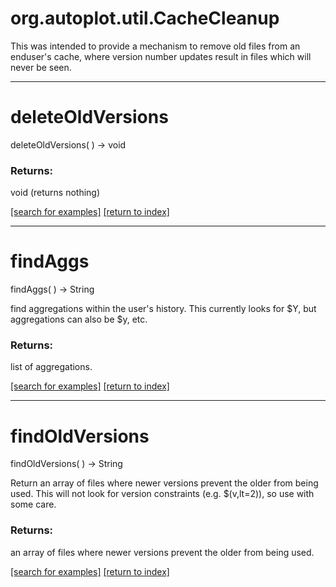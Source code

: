 # org.autoplot.util.CacheCleanup

This was intended to provide a mechanism to remove old files from
 an enduser's cache, where version number updates result in files which
 will never be seen.

***
<a name="deleteOldVersions"></a>
# deleteOldVersions
deleteOldVersions(  ) &rarr; void



### Returns:
void (returns nothing)


<a href="https://github.com/autoplot/dev/search?q=deleteOldVersions&unscoped_q=deleteOldVersions">[search for examples]</a>
<a href="https://github.com/autoplot/documentation/blob/master/javadoc/index-all.md">[return to index]</a>

***
<a name="findAggs"></a>
# findAggs
findAggs(  ) &rarr; String

find aggregations within the user's history.  This currently looks for $Y, but aggregations
 can also be $y, etc.

### Returns:
list of aggregations.

<a href="https://github.com/autoplot/dev/search?q=findAggs&unscoped_q=findAggs">[search for examples]</a>
<a href="https://github.com/autoplot/documentation/blob/master/javadoc/index-all.md">[return to index]</a>

***
<a name="findOldVersions"></a>
# findOldVersions
findOldVersions(  ) &rarr; String

Return an array of files where newer versions prevent the older from being used.  This will
 not look for version constraints (e.g. $(v,lt=2)), so use with some care.

### Returns:
an array of files where newer versions prevent the older from being used.

<a href="https://github.com/autoplot/dev/search?q=findOldVersions&unscoped_q=findOldVersions">[search for examples]</a>
<a href="https://github.com/autoplot/documentation/blob/master/javadoc/index-all.md">[return to index]</a>

